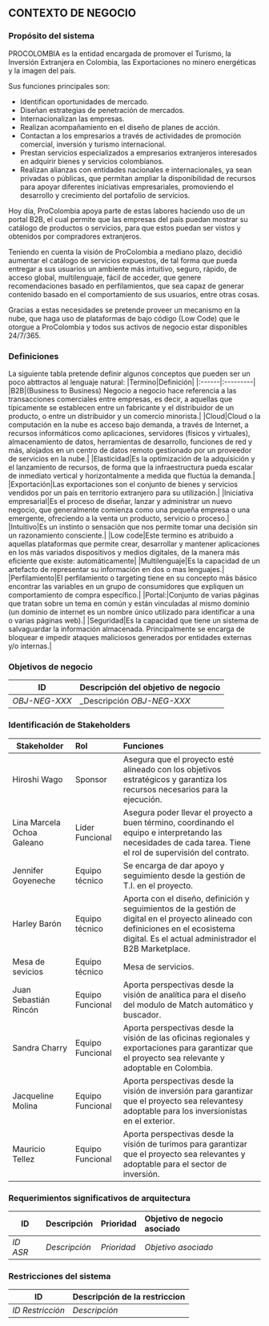## CONTEXTO DE NEGOCIO

### Propósito del sistema
PROCOLOMBIA es la entidad encargada de promover el Turismo, la Inversión Extranjera en Colombia, las Exportaciones no minero energéticas y la imagen del país.

Sus funciones principales son:

 - Identifican oportunidades de mercado.
 - Diseñan estrategias de penetración de mercados.
 - Internacionalizan las empresas.
 - Realizan acompañamiento en el diseño de planes de acción.  
 - Contactan a los empresarios a través de actividades de promoción comercial, inversión y turismo internacional.
 - Prestan servicios especializados a empresarios extranjeros interesados en adquirir bienes y servicios colombianos.
 - Realizan alianzas con entidades nacionales e internacionales, ya sean privadas o públicas, que permitan ampliar la disponibilidad de recursos para apoyar diferentes iniciativas empresariales, promoviendo el desarrollo y crecimiento del portafolio de servicios.

Hoy día, ProColombia apoya parte de estas labores haciendo uso de un portal B2B, el cual permite que las empresas del país puedan mostrar su catálogo de productos o servicios, para que estos puedan ser vistos y obtenidos por compradores extranjeros.

Teniendo en cuenta la visión de ProColombia a mediano plazo, decidió aumentar el catálogo de servicios expuestos, de tal forma que pueda entregar a sus usuarios un ambiente más intuitivo, seguro, rápido, de acceso global, multilenguaje, fácil de acceder, que genere recomendaciones basado en perfilamientos, que sea capaz de generar contenido basado en el comportamiento de sus usuarios, entre otras cosas.

Gracias a estas necesidades se pretende proveer un mecanismo en la nube, que haga uso de plataformas de bajo código (Low Code) que le otorgue a ProColombia y todos sus activos de negocio estar disponibles 24/7/365.

### Definiciones
La siguiente tabla pretende definir algunos conceptos que pueden ser un poco abttractos al lenguaje natural:
|Termino|Definición|
|:------|:---------|
|B2B|(Business to Business) Negocio a negocio hace referencia a las transacciones comerciales entre empresas, es decir, a aquellas que típicamente se establecen entre un fabricante y el distribuidor de un producto, o entre un distribuidor y un comercio minorista.​​|
|Cloud|Cloud o la computación en la nube es acceso bajo demanda, a través de Internet, a recursos informáticos como aplicaciones, servidores (físicos y virtuales), almacenamiento de datos, herramientas de desarrollo, funciones de red y más, alojados en un centro de datos remoto gestionado por un proveedor de servicios en la nube.|
|Elasticidad|Es la optimización de la adquisición y el lanzamiento de recursos, de forma que la infraestructura pueda escalar de inmediato vertical y horizontalmente a medida que fluctúa la demanda.|
|Exportación|Las exportaciones son el conjunto de bienes y servicios vendidos por un país en territorio extranjero para su utilización.|
|Iniciativa empresarial|Es el proceso de diseñar, lanzar y administrar un nuevo negocio, que generalmente comienza como una pequeña empresa o una emergente, ofreciendo a la venta un producto, servicio o proceso.|
|Intuitivo|Es un instinto o sensación que nos permite tomar una decisión sin un razonamiento consciente.|
|Low code|Este termino es atribuido a aquellas plataformas que permite crear, desarrollar y mantener aplicaciones en los más variados dispositivos y medios digitales, de la manera más eficiente que existe: automáticamente|
|Multilenguaje|Es la capacidad de un artefacto de representar su información en dos o mas lenguajes.|
|Perfilamiento|El perfilamiento o targeting tiene en su concepto más básico encontrar las variables en un grupo de consumidores que expliquen un comportamiento de compra específico.|
|Portal:|Conjunto de varias páginas que tratan sobre un tema en común y están vinculadas al mismo dominio (un dominio de internet es un nombre único utilizado para identificar a una o varias páginas web).|
|Seguridad|Es la capacidad que tiene un sistema de salvaguardar la información almacenada. Principalmente se encarga de bloquear e impedir ataques maliciosos generados por entidades externas y/o internas.|


### Objetivos de negocio
|ID|Descripción del objetivo de negocio|
|--|:----------------------------------|
|_OBJ-NEG-XXX_|_Descripción _OBJ-NEG-XXX_|
### Identificación de Stakeholders
|Stakeholder|Rol|Funciones|
|-----------|:--------|:--------|
|Hiroshi Wago|Sponsor|Asegura que el proyecto esté alineado con los objetivos estratégicos y garantiza los recursos necesarios para la ejecución.|
|Lina Marcela Ochoa Galeano|Líder Funcional|Asegura poder llevar el proyecto a buen término, coordinando el equipo e interpretando las necesidades de cada tarea. Tiene el rol de supervisión del contrato.|
|Jennifer Goyeneche|Equipo técnico|Se encarga de dar apoyo y seguimiento desde la gestión de T.I. en el proyecto.|
|Harley Barón|Equipo técnico|Aporta con el diseño, definición y seguimientos de la gestión de digital en el proyecto alineado con definiciones en el ecosistema digital. Es el actual administrador el B2B Marketplace.|
|Mesa de sevicios|Equipo técnico|Mesa de servicios.|
|Juan Sebastián Rincón|Equipo Funcional|Aporta perspectivas desde la visión de analítica para el diseño del modulo de Match automático y buscador.|
|Sandra Charry|Equipo Funcional|Aporta perspectivas desde la visión de las oficinas  regionales y exportaciones para garantizar que el proyecto sea relevante y adoptable en Colombia.|
|Jacqueline Molina|Equipo Funcional|Aporta perspectivas desde la visión de inversión para garantizar que el proyecto sea relevantesy adoptable para los inversionistas en el exterior.|
|Mauricio Tellez|Equipo Funcional|Aporta perspectivas desde la visión de turimos para garantizar que el proyecto sea relevantes y adoptable para el sector de inversión.|

### Requerimientos significativos de arquitectura
|ID|Descripción|Prioridad|Objetivo de negocio asociado|
|--|:----------|:--------|:---------------------------|
|_ID ASR_|_Descripción_|_Prioridad_|_Objetivo asociado_|
### Restricciones del sistema
|ID|Descripción de la restriccion|
|--|:----------------------------|
|_ID Restricción_|_Descripción_|